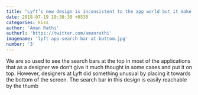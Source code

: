 ```yaml
---
title: "Lyft’s new design is inconsistent to the app world but it make sense"
date: 2018-07-19 19:38:30 +0530
categories: kiss
author: 'Aman Rathi'
authurl: 'https://twitter.com/amanrathi'
imagename: 'lyft-app-search-bar-at-bottom.jpg'
number: '3'
---
```

We are so used to see the search bars at the top in most of the applications that as a designer we don’t give it much thought in some cases and put it on top. However, designers at Lyft did something unusual by placing it towards the bottom of the screen. The search bar in this design is easily reachable by the thumb
